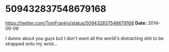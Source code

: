 # 509432837548679168
https://twitter.com/TomFrankly/status/509432837548679168
**Date:** 2014-09-09

I dunno about you guys but I don't want all the world's distracting shit to be strapped onto my wrist...
